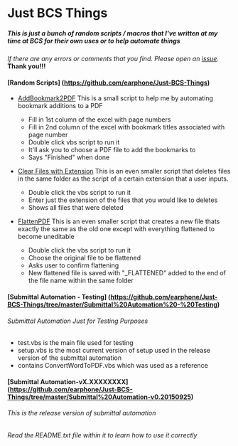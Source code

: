 # Just BCS Things
##### This is just a bunch of random scripts / macros that I've written at my time at BCS for their own uses or to help automate things
*If there are any errors or comments that you find. Please open an [issue](https://github.com/earphone/Just-BCS-Things/issues).*
**Thank you!!!**
#### [Random Scripts] (https://github.com/earphone/Just-BCS-Things)

* [AddBookmark2PDF](https://github.com/earphone/Just-BCS-Things/tree/master/Random%20Scripts/AddBookmark2PDF)
   This is a small script to help me by automating bookmark additions to a PDF
  * Fill in 1st column of the excel with page numbers
  * Fill in 2nd column of the excel with bookmark titles associated with page number
  * Double click vbs script to run it
  * It'll ask you to choose a PDF file to add the bookmarks to
  * Says "Finished" when done

* [Clear Files with Extension](https://github.com/earphone/Just-BCS-Things/blob/master/Random%20Scripts/Clear%20Files%20with%20Extension.vbs)
   This is an even smaller script that deletes files in the same folder as the script of a certain extension that a user inputs.
  * Double click the vbs script to run it
  * Enter just the extension of the files that you would like to deletes
  * Shows all files that were deleted

* [FlattenPDF](https://github.com/earphone/Just-BCS-Things/blob/master/Random%20Scripts/FlattenPDF.vbs)
  This is an even smaller script that creates a new file thats exactly the same as the old one except with everything flattened to become uneditable
  * Double click the vbs script to run it
  * Choose the original file to be flattened
  * Asks user to confirm flattening
  * New flattened file is saved with "_FLATTENED" added to the end of the file name within the same folder
	
#### [Submittal Automation - Testing] (https://github.com/earphone/Just-BCS-Things/tree/master/Submittal%20Automation%20-%20Testing)
###### Submittal Automation Just for Testing Purposes
* test.vbs is the main file used for testing
* setup.vbs is the most current version of setup used in the release version of the submittal automation
* contains ConvertWordToPDF.vbs which was used as a reference

#### [Submittal Automation-vX.XXXXXXXX] (https://github.com/earphone/Just-BCS-Things/tree/master/Submittal%20Automation-v0.20150925)
###### This is the release version of submittal automation
###### Read the README.txt file within it to learn how to use it correctly